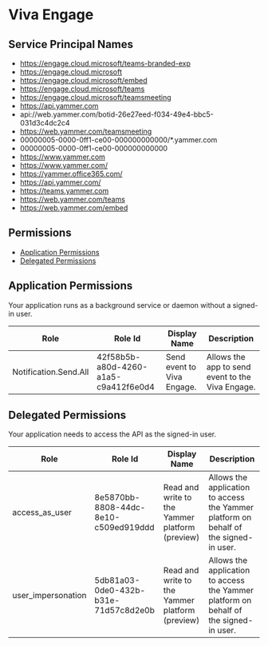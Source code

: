 # Viva Engage
## Service Principal Names
- https://engage.cloud.microsoft/teams-branded-exp
- https://engage.cloud.microsoft
- https://engage.cloud.microsoft/embed
- https://engage.cloud.microsoft/teams
- https://engage.cloud.microsoft/teamsmeeting
- https://api.yammer.com
- api://web.yammer.com/botid-26e27eed-f034-49e4-bbc5-031d3c4dc2c4
- https://web.yammer.com/teamsmeeting
- 00000005-0000-0ff1-ce00-000000000000/*.yammer.com
- 00000005-0000-0ff1-ce00-000000000000
- https://www.yammer.com
- https://www.yammer.com/
- https://yammer.office365.com/
- https://api.yammer.com/
- https://teams.yammer.com
- https://web.yammer.com/teams
- https://web.yammer.com/embed

 ## Permissions
- [Application Permissions](#application-permissions)
- [Delegated Permissions](#delegated-permissions)

## Application Permissions
Your application runs as a background service or daemon without a signed-in user.

| Role | Role Id | Display Name | Description |
|---|---|---|---|
| Notification.Send.All | 42f58b5b-a80d-4260-a1a5-c9a412f6e0d4 | Send event to Viva Engage. | Allows the app to send event to the Viva Engage. |

## Delegated Permissions
Your application needs to access the API as the signed-in user. 

| Role | Role Id | Display Name | Description |
|---|---|---|---|
| access_as_user | 8e5870bb-8808-44dc-8e10-c509ed919ddd | Read and write to the Yammer platform (preview) | Allows the application to access the Yammer platform on behalf of the signed-in user. |
| user_impersonation | 5db81a03-0de0-432b-b31e-71d57c8d2e0b | Read and write to the Yammer platform (preview) | Allows the application to access the Yammer platform on behalf of the signed-in user. |

